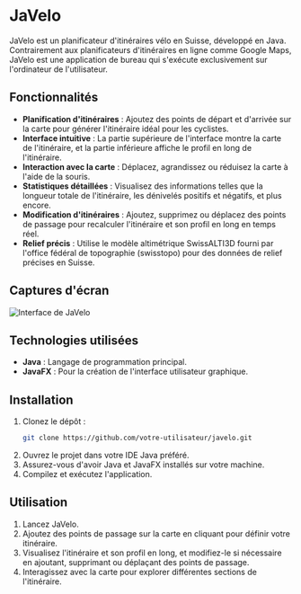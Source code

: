 # JaVelo

JaVelo est un planificateur d'itinéraires vélo en Suisse, développé en Java. Contrairement aux planificateurs d'itinéraires en ligne comme Google Maps, JaVelo est une application de bureau qui s'exécute exclusivement sur l'ordinateur de l'utilisateur.

## Fonctionnalités

- **Planification d'itinéraires** : Ajoutez des points de départ et d'arrivée sur la carte pour générer l'itinéraire idéal pour les cyclistes.
- **Interface intuitive** : La partie supérieure de l'interface montre la carte de l'itinéraire, et la partie inférieure affiche le profil en long de l'itinéraire.
- **Interaction avec la carte** : Déplacez, agrandissez ou réduisez la carte à l'aide de la souris.
- **Statistiques détaillées** : Visualisez des informations telles que la longueur totale de l'itinéraire, les dénivelés positifs et négatifs, et plus encore.
- **Modification d'itinéraires** : Ajoutez, supprimez ou déplacez des points de passage pour recalculer l'itinéraire et son profil en long en temps réel.
- **Relief précis** : Utilise le modèle altimétrique SwissALTI3D fourni par l'office fédéral de topographie (swisstopo) pour des données de relief précises en Suisse.

## Captures d'écran

![Interface de JaVelo](C:\Users\ubci\OneDrive\Bureau\Javelo\capture.png)

## Technologies utilisées

- **Java** : Langage de programmation principal.
- **JavaFX** : Pour la création de l'interface utilisateur graphique.

## Installation

1. Clonez le dépôt : 
    ```bash
    git clone https://github.com/votre-utilisateur/javelo.git
    ```
2. Ouvrez le projet dans votre IDE Java préféré.
3. Assurez-vous d'avoir Java et JavaFX installés sur votre machine.
4. Compilez et exécutez l'application.

## Utilisation

1. Lancez JaVelo.
2. Ajoutez des points de passage sur la carte en cliquant pour définir votre itinéraire.
3. Visualisez l'itinéraire et son profil en long, et modifiez-le si nécessaire en ajoutant, supprimant ou déplaçant des points de passage.
4. Interagissez avec la carte pour explorer différentes sections de l'itinéraire.
